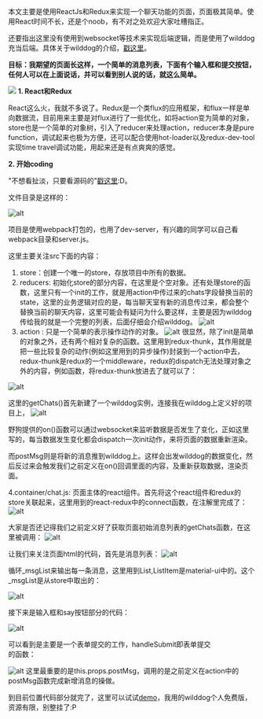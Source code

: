 本文主要是使用ReactJs和Redux来实现一个聊天功能的页面，页面极其简单。使用React时间不长，还是个noob，有不对之处欢迎大家吐槽指正。

还要指出这里没有使用到websocket等技术来实现后端逻辑，而是使用了wilddog充当后端。具体关于wilddog的介绍，[戳这里](https://www.wilddog.com/)。

**目标：我期望的页面长这样，一个简单的消息列表，下面有个输入框和提交按钮，任何人可以在上面说话，并可以看到别人说的话，就这么简单。**

![](http://sugarball.me/content/images/2016/03/D0C10F48-8677-4281-94C5-FE7BFE993452.png)
**1. React和Redux**

React这么火，我就不多说了。Redux是一个类flux的应用框架，和flux一样是单向数据流，目前用来主要是对flux进行了一些优化，如将action变为简单的对象，store也是一个简单的对象树，引入了reducer来处理action，reducer本身是pure function，调试起来也极为方便，还可以配合使用hot-loader以及redux-dev-tool实现time travel调试功能，用起来还是有点爽爽的感觉。

**2. 开始coding**

"不想看扯淡，只要看源码的"[戳这里](https://github.com/Sugarball/sugarball.github.io/tree/master/sugarball-chat):D。

文件目录是这样的：

![alt](http://sugarball.me/content/images/2016/03/470D2793-39B9-4E79-922E-8DDA71806575.png)

项目是使用webpack打包的，也用了dev-server，有兴趣的同学可以自己看webpack目录和server.js。

这里主要关注src下面的内容：

1. store：创建一个唯一的store，存放项目中所有的数据。
2. reducers: 初始化store的部分内容，在这里是个空对象。还有处理store的函数，这里只有一个init的工作，就是用action中传过来的chats字段替换当前的state，这里的业务逻辑对应的是，每当聊天室有新的消息传过来，都会整个替换当前的聊天内容，这里可能会有疑问为什么要这样，主要是因为wilddog传给我的就是一个完整的列表，后面仔细会介绍wilddog。
 ![alt](http://sugarball.me/content/images/2016/03/A0824036-A58B-4F5B-A7FF-9CA2B54AF04A.png)
3. action : 只是一个简单的表示操作动作的对象。
 ![alt](http://sugarball.me/content/images/2016/03/841086AF-B725-4DEF-A489-292FD603BE8F.png)
很显然，除了init是简单的对象之外，还有两个相对复杂的函数。这里用到redux-thunk，其作用就是把一些比较复杂的动作(例如这里用到的异步操作)封装到一个action中去，redux-thunk是redux的一个middleware，redux的dispatch无法处理对象之外的内容，例如函数，将redux-thunk放进去了就可以了：

![alt](http://sugarball.me/content/images/2016/03/0511D19A-333E-4976-879A-0A5917A6FEA4.png)

 这里的getChats()首先新建了一个wilddog实例，连接我在wilddog上定义好的项目上，
 ![alt](http://sugarball.me/content/images/2016/03/27E1ACBF-FB43-4BFF-BB7B-964B7B8AC76E.png)

 野狗提供的on()函数可以通过websocket来监听数据是否发生了变化，正如这里写的，每当数据发生变化都会dispatch一次init动作，来将页面的数据重新渲染。

 而postMsg则是将新的消息推到wilddog上。这样会出发wilddog的数据变化，然后反过来会触发我们之前定义在on()回调里面的内容，及重新获取数据，渲染页面。


4.container/chat.js: 页面主体的react组件。首先将这个react组件和redux的store关联起来，这里用到的react-redux中的connect函数，在注解里完成了：
 ![alt](http://sugarball.me/content/images/2016/03/A1441E06-C263-47B6-BB8E-B41409F0A0D1.png)

 大家是否还记得我们之前定义好了获取页面初始消息列表的getChats函数，在这里被调用：
 ![alt](http://sugarball.me/content/images/2016/03/EBE97EEA-B1B4-4B12-825E-A868B459D9AA.png)

 让我们来关注页面html的代码，首先是消息列表：
 ![alt](http://sugarball.me/content/images/2016/03/187C076D-2A87-4C03-AAE0-C728C409A903.png)

 循环_msgList来输出每一条消息，这里用到List,ListItem是material-ui中的。这个_msgList是从store中取出的：

 ![alt](http://sugarball.me/content/images/2016/03/020B8881-C538-4FB4-B9F3-B02570F1000C.png)

 接下来是输入框和say按钮部分的代码：

 ![alt](http://sugarball.me/content/images/2016/03/A17E1DD5-63BC-4870-B94B-057FFBCDD99D.png)

 可以看到是主要是一个表单提交的工作，handleSubmit即表单提交\
 的函数：

 ![alt](http://sugarball.me/content/images/2016/03/6E9E9BDA-7EB1-4A76-855F-0D5E2DC5A217.png)
这里最重要的是this.props.postMsg，调用的是之前定义在action中的postMsg函数完成新增消息的操做。

到目前位置代码部分就完了，这里可以试试[demo](http://sugarball.github.io/sugarball-chat/#/chat)，我用的wilddog个人免费版，资源有限，别整挂了:P






